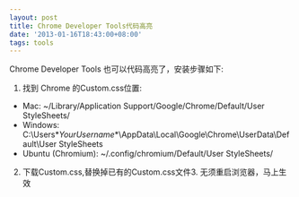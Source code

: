 ```yaml
---
layout: post
title: Chrome Developer Tools代码高亮
date: '2013-01-16T18:43:00+08:00'
tags: tools
---
```


Chrome Developer Tools 也可以代码高亮了，安装步骤如下:

1. 找到 Chrome 的Custom.css位置:
  - Mac: ~/Library/Application Support/Google/Chrome/Default/User StyleSheets/
  - Windows: C:\Users\**YourUsername**\AppData\Local\Google\Chrome\UserData\Default\User StyleSheets
  - Ubuntu (Chromium): ~/.config/chromium/Default/User StyleSheets/

2. 下载Custom.css,替换掉已有的Custom.css文件3. 无须重启浏览器，马上生效
